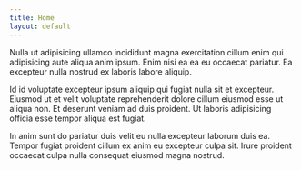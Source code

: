 ```yaml
---
title: Home
layout: default
---
```


Nulla ut adipisicing ullamco incididunt magna exercitation cillum enim qui adipisicing aute aliqua anim ipsum. Enim nisi ea ea eu occaecat pariatur. Ea excepteur nulla nostrud ex laboris labore aliquip.

Id id voluptate excepteur ipsum aliquip qui fugiat nulla sit et excepteur. Eiusmod ut et velit voluptate reprehenderit dolore cillum eiusmod esse ut aliqua non. Et deserunt veniam ad duis proident. Ut laboris adipisicing officia esse tempor aliqua est fugiat.

In anim sunt do pariatur duis velit eu nulla excepteur laborum duis ea. Tempor fugiat proident cillum ex anim eu excepteur culpa sit. Irure proident occaecat culpa nulla consequat eiusmod magna nostrud.